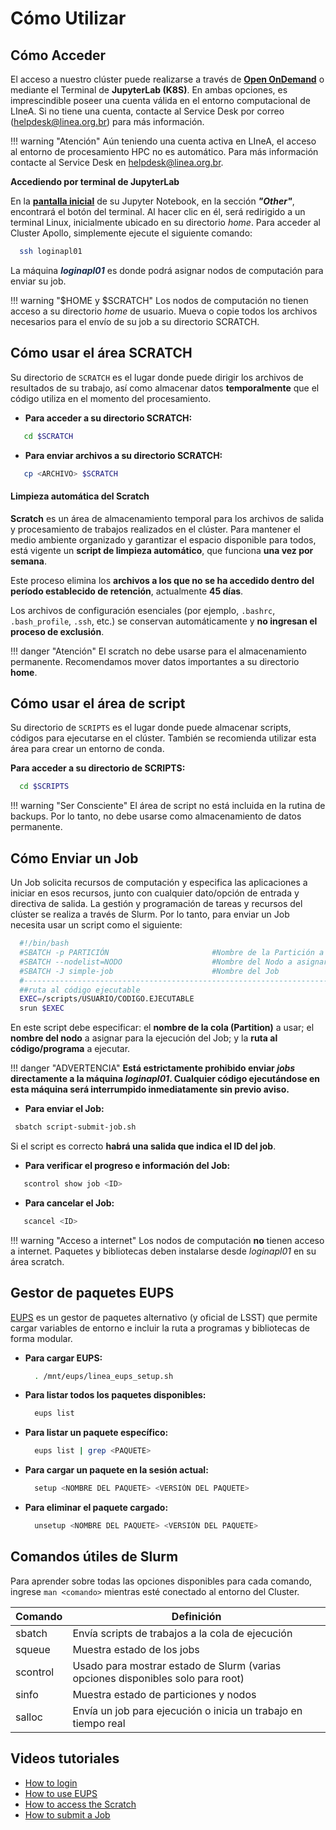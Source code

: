 # Cómo Utilizar

## Cómo Acceder

El acceso a nuestro clúster puede realizarse a través de [**Open OnDemand**](../../processamento/uso/openondemand.html) o mediante el Terminal de **JupyterLab (K8S)**. En ambas opciones, es imprescindible poseer una cuenta válida en el entorno computacional de LIneA. Si no tiene una cuenta, contacte al Service Desk por correo (helpdesk@linea.org.br) para más información.

!!! warning "Atención"
    Aún teniendo una cuenta activa en LIneA, el acceso al entorno de procesamiento HPC no es automático. Para más información contacte al Service Desk en helpdesk@linea.org.br.

**Accediendo por terminal de JupyterLab**

En la [**pantalla inicial**](../img/tela-jupyter.png) de su Jupyter Notebook, en la sección **_"Other"_**, encontrará el botón del terminal. Al hacer clic en él, será redirigido a un terminal Linux, inicialmente ubicado en su directorio _home_. Para acceder al Cluster Apollo, simplemente ejecute el siguiente comando:

  ```bash
    ssh loginapl01
  ```
La máquina <font color="#172b4d">**_loginapl01_**</font> es donde podrá asignar nodos de computación para enviar su job.

!!! warning "$HOME y $SCRATCH"
    Los nodos de computación no tienen acceso a su directorio _home_ de usuario. Mueva o copie todos los archivos necesarios para el envío de su job a su directorio SCRATCH.

## Cómo usar el área SCRATCH

Su directorio de `SCRATCH` es el lugar donde puede dirigir los archivos de resultados de su trabajo, así como almacenar datos **temporalmente** que el código utiliza en el momento del procesamiento.

- **Para acceder a su directorio SCRATCH:**

```bash
   cd $SCRATCH
``` 

- **Para enviar archivos a su directorio SCRATCH:**

```bash
   cp <ARCHIVO> $SCRATCH
```

#### Limpieza automática del Scratch
**Scratch** es un área de almacenamiento temporal para los archivos de salida y procesamiento de trabajos realizados en el clúster. Para mantener el medio ambiente organizado y garantizar el espacio disponible para todos, está vigente un **script de limpieza automático**, que funciona **una vez por semana**.

Este proceso elimina los **archivos a los que no se ha accedido dentro del período establecido de retención**, actualmente **45 días**.

Los archivos de configuración esenciales (por ejemplo, `.bashrc`, `.bash_profile`, `.ssh`, etc.) se conservan automáticamente y **no ingresan el proceso de exclusión**.

!!! danger "Atención"
	El scratch no debe usarse para el almacenamiento permanente. Recomendamos mover datos importantes a su directorio **home**.

## Cómo usar el área de script
Su directorio de `SCRIPTS` es el lugar donde puede almacenar scripts, códigos para ejecutarse en el clúster. También se recomienda utilizar esta área para crear un entorno de conda.

**Para acceder a su directorio de SCRIPTS:**

```bash
  cd $SCRIPTS
```

!!! warning "Ser Consciente"
	El área de script no está incluida en la rutina de backups. Por lo tanto, no debe usarse como almacenamiento de datos permanente.

## Cómo Enviar un Job

Un Job solicita recursos de computación y especifica las aplicaciones a iniciar en esos recursos, junto con cualquier dato/opción de entrada y directiva de salida. La gestión y programación de tareas y recursos del clúster se realiza a través de Slurm. Por lo tanto, para enviar un Job necesita usar un script como el siguiente:

```bash
  #!/bin/bash
  #SBATCH -p PARTICIÓN                       #Nombre de la Partición a usar
  #SBATCH --nodelist=NODO                    #Nombre del Nodo a asignar
  #SBATCH -J simple-job                      #Nombre del Job
  #----------------------------------------------------------------------------#
  ##ruta al código ejecutable
  EXEC=/scripts/USUARIO/CODIGO.EJECUTABLE
  srun $EXEC
```

En este script debe especificar: el **nombre de la cola (Partition)** a usar; el **nombre del nodo** a asignar para la ejecución del Job; y la **ruta al código/programa** a ejecutar.

!!! danger "ADVERTENCIA"
     **Está estrictamente prohibido enviar _jobs_ directamente a la máquina _loginapl01_. Cualquier código ejecutándose en esta máquina será interrumpido inmediatamente sin previo aviso.**

- **Para enviar el Job:**

```bash
 sbatch script-submit-job.sh
```

Si el script es correcto **habrá una salida que indica el ID del job**.

- **Para verificar el progreso e información del Job:**

```bash
   scontrol show job <ID> 
```

- **Para cancelar el Job:**

```bash
   scancel <ID> 
```

!!! warning "Acceso a internet"
    Los nodos de computación **no** tienen acceso a internet. Paquetes y bibliotecas deben instalarse desde _loginapl01_ en su área scratch.

## Gestor de paquetes EUPS

[EUPS](https://github.com/RobertLuptonTheGood/eups) es un gestor de paquetes alternativo (y oficial de LSST) que permite cargar variables de entorno e incluir la ruta a programas y bibliotecas de forma modular.

- **Para cargar EUPS:**

  ```bash
    . /mnt/eups/linea_eups_setup.sh
  ```

- **Para listar todos los paquetes disponibles:**

  ```bash
    eups list
  ```

- **Para listar un paquete específico:**

  ```bash
    eups list | grep <PAQUETE>
  ```

- **Para cargar un paquete en la sesión actual:**

  ```bash
    setup <NOMBRE DEL PAQUETE> <VERSIÓN DEL PAQUETE>
  ```

- **Para eliminar el paquete cargado:**

  ```bash
    unsetup <NOMBRE DEL PAQUETE> <VERSIÓN DEL PAQUETE>
  ```

## Comandos útiles de Slurm

Para aprender sobre todas las opciones disponibles para cada comando, ingrese `man <comando>` mientras esté conectado al entorno del Cluster.

| Comando  | Definición                                                                      |
| -------- | ------------------------------------------------------------------------------- |
| sbatch   | Envía scripts de trabajos a la cola de ejecución                                |
| squeue   | Muestra estado de los jobs                                                      |
| scontrol | Usado para mostrar estado de Slurm (varias opciones disponibles solo para root) |
| sinfo    | Muestra estado de particiones y nodos                                           |
| salloc   | Envía un job para ejecución o inicia un trabajo en tiempo real                  |

## Videos tutoriales

* [How to login](https://youtu.be/3DHqWk7KGHw)
* [How to use EUPS](https://youtu.be/ifJqGEvqzdY)
* [How to access the Scratch](https://youtu.be/dnMzGYwICBw)
* [How to submit a Job](https://youtu.be/AbRCL_KsBVY)
